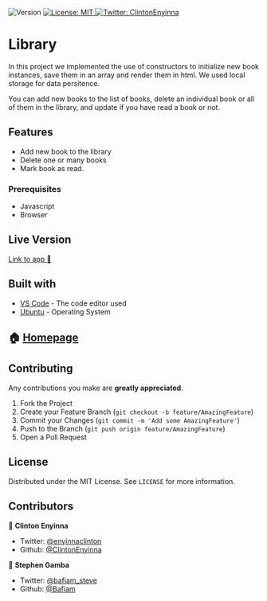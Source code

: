 <p>
  <img alt="Version" src="https://img.shields.io/badge/version-0.0.1-blue.svg?cacheSeconds=2592000" />
  <a href="#" target="_blank">
    <img alt="License: MIT " src="https://img.shields.io/badge/License-MIT -yellow.svg" />
  </a>
  <a href="https://twitter.com/ClintonEnyinna" target="_blank">
    <img alt="Twitter: ClintonEnyinna " src="https://img.shields.io/twitter/follow/ClintonEnyinna .svg?style=social" />
  </a>
</p>

Library
=======

In this project we implemented the use of constructors to initialize new book instances, save them in an array and render them in html. We used local storage for data persitence.

You can add new books to the list of books, delete an individual book or all of them in the library, and update if you have read a book or not.

Features
--------
* Add new book to the library
* Delete one or many books
* Mark book as read.

### Prerequisites

- Javascript
- Browser


## Live Version
[Link to app :star2:](https://raw.githack.com/ClintonEnyinna/library/feature/library/index.html)


## Built with
* [VS Code](https://code.visualstudio.com/) - The code editor used
* [Ubuntu](https://www.linux.org/pages/download/) - Operating System


## 🏠 [Homepage](https://github.com/ClintonEnyinna/talknologies)

<!-- CONTRIBUTING -->
## Contributing

Any contributions you make are **greatly appreciated**.

1. Fork the Project
2. Create your Feature Branch (`git checkout -b feature/AmazingFeature`)
3. Commit your Changes (`git commit -m 'Add some AmazingFeature'`)
4. Push to the Branch (`git push origin feature/AmazingFeature`)
5. Open a Pull Request

<!-- LICENSE -->
## License

Distributed under the MIT License. See `LICENSE` for more information.

## Contributors

👤 **Clinton Enyinna**

* Twitter: [@enyinnaclinton ](https://twitter.com/ClintonEnyinna)
* Github: [@ClintonEnyinna](https://github.com/https:\/\/github.com\/ClintonEnyinna) 

👤 **Stephen Gamba**

* Twitter: [@bafiam_steve ](https://twitter.com/Bafiam_steve)
* Github: [@Bafiam](https://github.com/https:\/\/github.com\/bafiam)

